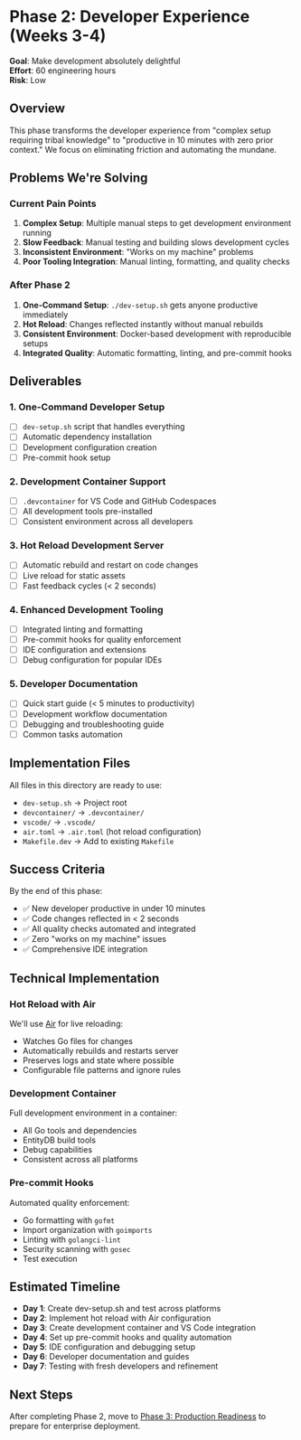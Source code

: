 # Phase 2: Developer Experience (Weeks 3-4)

**Goal**: Make development absolutely delightful  
**Effort**: 60 engineering hours  
**Risk**: Low  

## Overview

This phase transforms the developer experience from "complex setup requiring tribal knowledge" to "productive in 10 minutes with zero prior context." We focus on eliminating friction and automating the mundane.

## Problems We're Solving

### Current Pain Points
1. **Complex Setup**: Multiple manual steps to get development environment running
2. **Slow Feedback**: Manual testing and building slows development cycles
3. **Inconsistent Environment**: "Works on my machine" problems
4. **Poor Tooling Integration**: Manual linting, formatting, and quality checks

### After Phase 2
1. **One-Command Setup**: `./dev-setup.sh` gets anyone productive immediately
2. **Hot Reload**: Changes reflected instantly without manual rebuilds
3. **Consistent Environment**: Docker-based development with reproducible setups
4. **Integrated Quality**: Automatic formatting, linting, and pre-commit hooks

## Deliverables

### 1. One-Command Developer Setup
- [ ] `dev-setup.sh` script that handles everything
- [ ] Automatic dependency installation
- [ ] Development configuration creation
- [ ] Pre-commit hook setup

### 2. Development Container Support
- [ ] `.devcontainer` for VS Code and GitHub Codespaces
- [ ] All development tools pre-installed
- [ ] Consistent environment across all developers

### 3. Hot Reload Development Server
- [ ] Automatic rebuild and restart on code changes
- [ ] Live reload for static assets
- [ ] Fast feedback cycles (< 2 seconds)

### 4. Enhanced Development Tooling
- [ ] Integrated linting and formatting
- [ ] Pre-commit hooks for quality enforcement
- [ ] IDE configuration and extensions
- [ ] Debug configuration for popular IDEs

### 5. Developer Documentation
- [ ] Quick start guide (< 5 minutes to productivity)
- [ ] Development workflow documentation
- [ ] Debugging and troubleshooting guide
- [ ] Common tasks automation

## Implementation Files

All files in this directory are ready to use:

- `dev-setup.sh` → Project root
- `devcontainer/` → `.devcontainer/`
- `vscode/` → `.vscode/`
- `air.toml` → `.air.toml` (hot reload configuration)
- `Makefile.dev` → Add to existing `Makefile`

## Success Criteria

By the end of this phase:

- ✅ New developer productive in under 10 minutes
- ✅ Code changes reflected in < 2 seconds
- ✅ All quality checks automated and integrated
- ✅ Zero "works on my machine" issues
- ✅ Comprehensive IDE integration

## Technical Implementation

### Hot Reload with Air
We'll use [Air](https://github.com/cosmtrek/air) for live reloading:
- Watches Go files for changes
- Automatically rebuilds and restarts server
- Preserves logs and state where possible
- Configurable file patterns and ignore rules

### Development Container
Full development environment in a container:
- All Go tools and dependencies
- EntityDB build tools
- Debug capabilities
- Consistent across all platforms

### Pre-commit Hooks
Automated quality enforcement:
- Go formatting with `gofmt`
- Import organization with `goimports`
- Linting with `golangci-lint`
- Security scanning with `gosec`
- Test execution

## Estimated Timeline

- **Day 1**: Create dev-setup.sh and test across platforms
- **Day 2**: Implement hot reload with Air configuration
- **Day 3**: Create development container and VS Code integration
- **Day 4**: Set up pre-commit hooks and quality automation
- **Day 5**: IDE configuration and debugging setup
- **Day 6**: Developer documentation and guides
- **Day 7**: Testing with fresh developers and refinement

## Next Steps

After completing Phase 2, move to [Phase 3: Production Readiness](../phase3/) to prepare for enterprise deployment.